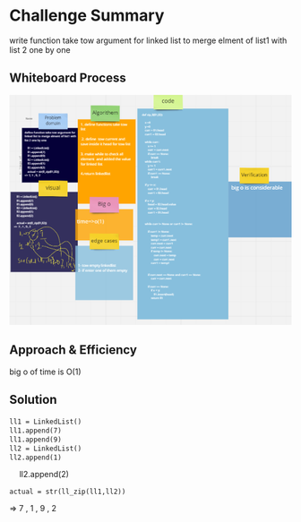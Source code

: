 # Challenge Summary
write  function take tow argument for linked list to merge elment of list1 with list 2 one by one

## Whiteboard Process
![img](code8.png)
## Approach & Efficiency
big o of time is O(1)

## Solution
    ll1 = LinkedList()
    ll1.append(7)
    ll1.append(9)
    ll2 = LinkedList()
    ll2.append(1)
    ll2.append(2)

    actual = str(ll_zip(ll1,ll2))
=>  7 , 1 , 9 , 2

